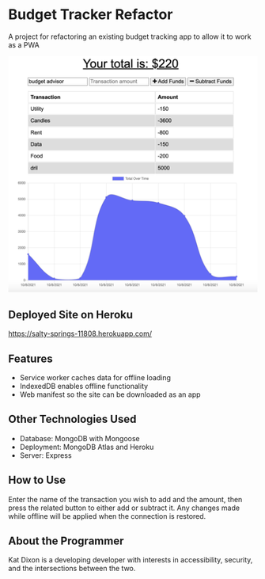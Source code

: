# Budget Tracker Refactor

A project for refactoring an existing budget tracking app to allow it to work as a PWA

![A screenshot of the budget tracker app, showing that someone has spent way too much money on candles.](./screenshot.png)

## Deployed Site on Heroku

https://salty-springs-11808.herokuapp.com/

## Features

- Service worker caches data for offline loading
- IndexedDB enables offline functionality
- Web manifest so the site can be downloaded as an app

## Other Technologies Used

- Database: MongoDB with Mongoose
- Deployment: MongoDB Atlas and Heroku
- Server: Express

## How to Use

Enter the name of the transaction you wish to add and the amount, then press the related button to either add or subtract it. Any changes made while offline will be applied when the connection is restored.

## About the Programmer

Kat Dixon is a developing developer with interests in accessibility, security, and the intersections between the two.